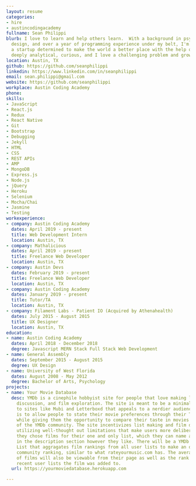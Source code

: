 ```yaml
---
layout: resume
categories:
- hire
- austincodingacademy
fullname: Sean Philippi
blurb: I love to learn and help others learn.  With a background in psychology, UX
  design, and over a year of programming experience under my belt, I'm eager to join
  a startup determined to make the world a better place with the help of code!  I'm
  deeply analytical, curious, and I love a challenging problem and growing daily.
location: Austin, TX
github: https://github.com/seanphilippi
linkedin: https://www.linkedin.com/in/seanphilippi
email: sean.philippi@gmail.com
website: https://github.com/seanphilippi
workplace: Austin Coding Academy
phone: 
skills:
- JavaScript
- React.js
- Redux
- React Native
- Git
- Bootstrap
- Debugging
- Jekyll
- HTML
- CSS
- REST APIs
- AMP
- MongoDB
- Express.js
- Node.js
- jQuery
- Heroku
- Selenium
- Mocha/Chai
- Jasmine
- Testing
workexperience:
- company: Austin Coding Academy
  dates: April 2019 - present
  title: Web Development Intern
  location: Austin, TX
- company: Mathalicious
  dates: April 2019 - present
  title: Freelance Web Developer
  location: Austin, TX
- company: Austin Devs
  dates: February 2019 - present
  title: Freelance Web Developer
  location: Austin, TX
- company: Austin Coding Academy
  dates: January 2019 - present
  title: Tutor/TA
  location: Austin, TX
- company: Filament Labs - Patient IO (Acquired by Athenahealth)
  dates: July 2015 - August 2015
  title: UX Designer
  location: Austin, TX
education:
- name: Austin Coding Academy
  dates: April 2018 - December 2018
  degree: Javascript MERN Stack Full Stack Web Development
- name: General Assembly
  dates: September 2015 - August 2015
  degree: UX Design
- name: University of West Florida
  dates: August 2008 - May 2012
  degree: Bachelor of Arts, Psychology
projects:
- name: Your Movie Database
  desc: YMDb is a cinephile hobbyist site for people that love making lists, film
    discussion, and film exploration. The site is meant to be a minimalist competitor
    to sites like Mubi and Letterboxd that appeals to a nerdier audience. The purpose
    is to allow people to state their movie preferences through their Top Movie List
    while giving them the opportunity to compare their taste in movies to other members
    of the YMDb community. The site incentivizes list making and film discussion by
    utilizing well-thought out limitations that make users more deliberate in how
    they chose films for their one and only list, which they can name and describe
    in the description section however they like. There will be a YMDb Top Movies
    List that aggragates film rankings from all user lists to make an overall YMDb
    community ranking, similar to what rateyourmusic.com has. The average ranking
    of films will also be viewable from their page as well as the rank in the most
    recent user lists the film was added to.
  url: https://yourmoviedatabase.herokuapp.com

---
```

